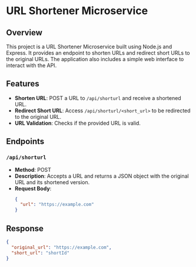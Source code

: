 # URL Shortener Microservice

## Overview

This project is a URL Shortener Microservice built using Node.js and Express. It provides an endpoint to shorten URLs and redirect short URLs to the original URLs. The application also includes a simple web interface to interact with the API.

## Features

- **Shorten URL**: POST a URL to `/api/shorturl` and receive a shortened URL.
- **Redirect Short URL**: Access `/api/shorturl/<short_url>` to be redirected to the original URL.
- **URL Validation**: Checks if the provided URL is valid.

## Endpoints

### `/api/shorturl`

- **Method**: POST
- **Description**: Accepts a URL and returns a JSON object with the original URL and its shortened version.
- **Request Body**:
  ```json
  {
    "url": "https://example.com"
  }
  ```

## Response

```json
{
  "original_url": "https://example.com",
  "short_url": "shortId"
}
```

